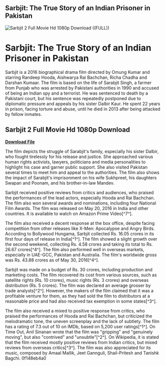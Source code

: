 ## Sarbjit: The True Story of an Indian Prisoner in Pakistan

 
![Sarbjit 2 Full Movie Hd 1080p Download ((FULL))](https://encrypted-tbn3.gstatic.com/images?q=tbn:ANd9GcS6jR7I8OhpF9UiK6Ln3LkJgrfroW4ChOXm4kZ2anlUjmE5KfFGCiQ2xOU)

 
# Sarbjit: The True Story of an Indian Prisoner in Pakistan
 
Sarbjit is a 2016 biographical drama film directed by Omung Kumar and starring Randeep Hooda, Aishwarya Rai Bachchan, Richa Chadha and Darshan Kumaar. The film is based on the life of Sarabjit Singh, a farmer from Punjab who was arrested by Pakistani authorities in 1990 and accused of being an Indian spy and a terrorist. He was sentenced to death by a Pakistani court, but his sentence was repeatedly postponed due to diplomatic pressure and appeals by his sister Dalbir Kaur. He spent 22 years in prison, facing torture and abuse, until he died in 2013 after being attacked by fellow inmates.
 
## Sarbjit 2 Full Movie Hd 1080p Download


[**Download File**](https://www.google.com/url?q=https%3A%2F%2Fbyltly.com%2F2tKAjh&sa=D&sntz=1&usg=AOvVaw1l4r3nKUguN2vc3BMNQAfZ)

 
The film depicts the struggle of Sarabjit's family, especially his sister Dalbir, who fought tirelessly for his release and justice. She approached various human rights activists, lawyers, politicians and media personalities to highlight his case and garner public support. She also visited Pakistan several times to meet him and appeal to the authorities. The film also shows the impact of Sarabjit's imprisonment on his wife Sukhpreet, his daughters Swapan and Poonam, and his brother-in-law Mandev.
 
Sarbjit received positive reviews from critics and audiences, who praised the performances of the lead actors, especially Hooda and Rai Bachchan. The film also won several awards and nominations, including four National Film Awards. The film was released on May 20, 2016 in India and other countries. It is available to watch on Amazon Prime Video[^7^].

The film also received a decent response at the box office, despite facing competition from other releases like X-Men: Apocalypse and Angry Birds. According to Bollywood Hungama, Sarbjit collected Rs. 16.05 crores in its first four days of release in India[^1^]. The film showed a slight growth over the second weekend, collecting Rs. 4.58 crores and taking its total to Rs. 26.67 crores[^4^]. The film also performed well in overseas markets, especially in UAE-GCC, Pakistan and Australia. The film's worldwide gross was Rs. 43.88 crores as of May 30, 2016[^4^].
 
Sarbjit was made on a budget of Rs. 30 crores, including production and marketing costs. The film recovered its cost from various sources, such as satellite rights (Rs. 10 crores), music rights (Rs. 3 crores) and overseas distribution (Rs. 5 crores). The film was declared an average grosser by trade analysts[^2^]. However, the makers of the film claimed that it was a profitable venture for them, as they had sold the film to distributors at a reasonable price and had also received tax exemption in some states[^3^].

The film also received a mixed to positive response from critics, who praised the performances of Hooda and Rai Bachchan, but criticized the melodramatic tone, the uneven screenplay and the lack of subtlety. The film has a rating of 7.3 out of 10 on IMDb, based on 5,200 user ratings[^1^]. On Time Out, Anil Sinanan wrote that the film was "gripping" and "genuinely moving", but also "contrived" and "unsubtle"[^2^]. On Wikipedia, it is stated that the film received mostly positive reviews from Indian critics, but mixed reviews from overseas critics[^3^]. The film was also appreciated for its music, composed by Amaal Mallik, Jeet Gannguli, Shail-Pritesh and Tanishk Bagchi.
 0f148eb4a0
